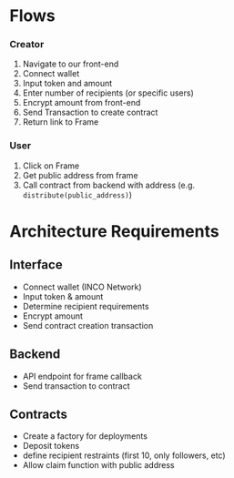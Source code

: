 # Flows

### Creator

1. Navigate to our front-end
2. Connect wallet
3. Input token and amount
4. Enter number of recipients (or specific users)
5. Encrypt amount from front-end
6. Send Transaction to create contract
7. Return link to Frame

### User

1. Click on Frame
2. Get public address from frame
3. Call contract from backend with address (e.g. `distribute(public_address)`)

# Architecture Requirements

## Interface

- Connect wallet (INCO Network)
- Input token & amount
- Determine recipient requirements
- Encrypt amount
- Send contract creation transaction

## Backend

- API endpoint for frame callback
- Send transaction to contract

## Contracts

- Create a factory for deployments
- Deposit tokens
- define recipient restraints (first 10, only followers, etc)
- Allow claim function with public address
